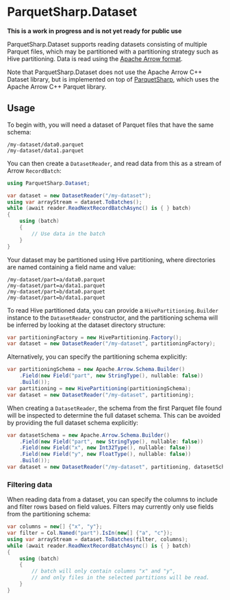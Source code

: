 # ParquetSharp.Dataset

**This is a work in progress and is not yet ready for public use**

ParquetSharp.Dataset supports reading datasets consisting of multiple Parquet files,
which may be partitioned with a partitioning strategy such as Hive partitioning.
Data is read using the [Apache Arrow format](https://arrow.apache.org/).

Note that ParquetSharp.Dataset does not use the Apache Arrow C++ Dataset library,
but is implemented on top of [ParquetSharp](https://github.com/G-Research/ParquetSharp),
which uses the Apache Arrow C++ Parquet library.

## Usage

To begin with, you will need a dataset of Parquet files that have the same schema:

```
/my-dataset/data0.parquet
/my-dataset/data1.parquet
```

You can then create a `DatasetReader`, and read data from this as a stream of Arrow `RecordBatch`:

```C#
using ParquetSharp.Dataset;

var dataset = new DatasetReader("/my-dataset");
using var arrayStream = dataset.ToBatches();
while (await reader.ReadNextRecordBatchAsync() is { } batch)
{
    using (batch)
    {
        // Use data in the batch
    }
}
```

Your dataset may be partitioned using Hive partitioning, where directories are named
containing a field name and value:

```
/my-dataset/part=a/data0.parquet
/my-dataset/part=a/data1.parquet
/my-dataset/part=b/data0.parquet
/my-dataset/part=b/data1.parquet
```

To read Hive partitioned data, you can provide a `HivePartitioning.Builder` instance
to the `DatasetReader` constructor, and the partitioning schema will be inferred
by looking at the dataset directory structure:

```C#
var partitioningFactory = new HivePartitioning.Factory();
var dataset = new DatasetReader("/my-dataset", partitioningFactory);
```

Alternatively, you can specify the partitioning schema explicitly:

```C#
var partitioningSchema = new Apache.Arrow.Schema.Builder()
    .Field(new Field("part", new StringType(), nullable: false))
    .Build());
var partitioning = new HivePartitioning(partitioningSchema);
var dataset = new DatasetReader("/my-dataset", partitioning);
```

When creating a `DatasetReader`, the schema from the first Parquet file found will
be inspected to determine the full dataset schema.
This can be avoided by providing the full dataset schema explicitly:

```C#
var datasetSchema = new Apache.Arrow.Schema.Builder()
    .Field(new Field("part", new StringType(), nullable: false))
    .Field(new Field("x", new Int32Type(), nullable: false))
    .Field(new Field("y", new FloatType(), nullable: false))
    .Build());
var dataset = new DatasetReader("/my-dataset", partitioning, datasetSchema);
```

### Filtering data

When reading data from a dataset, you can specify the columns to include
and filter rows based on field values.
Filters may currently only use fields from the partitioning schema:

```C#
var columns = new[] {"x", "y"};
var filter = Col.Named("part").IsIn(new[] {"a", "c"});
using var arrayStream = dataset.ToBatches(filter, columns);
while (await reader.ReadNextRecordBatchAsync() is { } batch)
{
    using (batch)
    {
        // batch will only contain columns "x" and "y",
        // and only files in the selected partitions will be read.
    }
}
```
